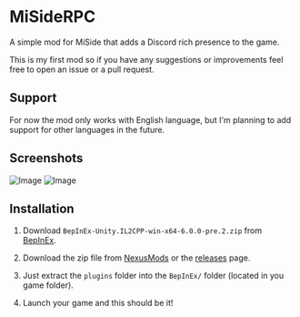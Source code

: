 ﻿# MiSideRPC

A simple mod for MiSide that adds a Discord rich presence to the game.

This is my first mod so if you have any suggestions or improvements feel free to open an issue or a pull request.

## Support

For now the mod only works with English language, but I'm planning to add support for other languages in the future.

## Screenshots

![Image](https://github.com/user-attachments/assets/3e2a749c-212f-415c-867f-8b77649c3554)
![Image](https://github.com/user-attachments/assets/fbf67d2a-c144-4533-8c20-568cb2b63e77)

## Installation

1. Download `BepInEx-Unity.IL2CPP-win-x64-6.0.0-pre.2.zip` from [BepInEx](https://github.com/BepInEx/BepInEx/releases).


2. Download the zip file from [NexusMods](https://www.nexusmods.com/miside/mods/350) or the [releases](https://github.com/X3ne/MiSideRPC/releases/latest) page.


3. Just extract the `plugins` folder into the `BepInEx/` folder (located in you game folder).


4. Launch your game and this should be it!
